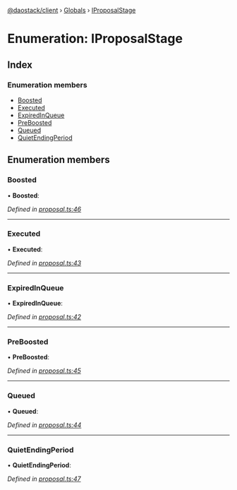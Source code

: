 [@daostack/client](../README.md) › [Globals](../globals.md) › [IProposalStage](iproposalstage.md)

# Enumeration: IProposalStage

## Index

### Enumeration members

* [Boosted](iproposalstage.md#boosted)
* [Executed](iproposalstage.md#executed)
* [ExpiredInQueue](iproposalstage.md#expiredinqueue)
* [PreBoosted](iproposalstage.md#preboosted)
* [Queued](iproposalstage.md#queued)
* [QuietEndingPeriod](iproposalstage.md#quietendingperiod)

## Enumeration members

###  Boosted

• **Boosted**:

*Defined in [proposal.ts:46](https://github.com/daostack/client/blob/0eadcce/src/proposal.ts#L46)*

___

###  Executed

• **Executed**:

*Defined in [proposal.ts:43](https://github.com/daostack/client/blob/0eadcce/src/proposal.ts#L43)*

___

###  ExpiredInQueue

• **ExpiredInQueue**:

*Defined in [proposal.ts:42](https://github.com/daostack/client/blob/0eadcce/src/proposal.ts#L42)*

___

###  PreBoosted

• **PreBoosted**:

*Defined in [proposal.ts:45](https://github.com/daostack/client/blob/0eadcce/src/proposal.ts#L45)*

___

###  Queued

• **Queued**:

*Defined in [proposal.ts:44](https://github.com/daostack/client/blob/0eadcce/src/proposal.ts#L44)*

___

###  QuietEndingPeriod

• **QuietEndingPeriod**:

*Defined in [proposal.ts:47](https://github.com/daostack/client/blob/0eadcce/src/proposal.ts#L47)*
